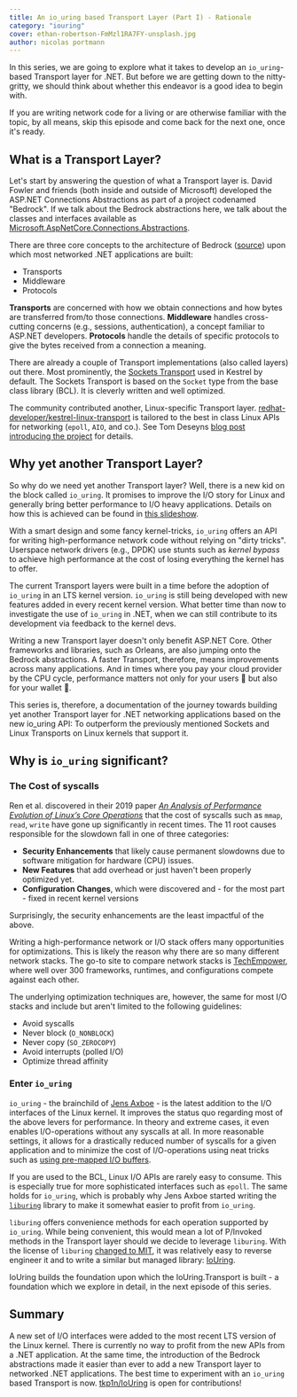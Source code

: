 ```yaml
---
title: An io_uring based Transport Layer (Part I) - Rationale
category: "iouring"
cover: ethan-robertson-FmMzl1RA7FY-unsplash.jpg
author: nicolas portmann
---
```


In this series, we are going to explore what it takes to develop an `io_uring`-based Transport layer for .NET. But before we are getting down to the nitty-gritty, we should think about whether this endeavor is a good idea to begin with.

If you are writing network code for a living or are otherwise familiar with the topic, by all means, skip this episode and come back for the next one, once it's ready.

## What is a Transport Layer?

Let's start by answering the question of what a Transport layer is. David Fowler and friends (both inside and outside of Microsoft) developed the ASP.NET Connections Abstractions as part of a project codenamed "Bedrock". If we talk about the Bedrock abstractions here, we talk about the classes and interfaces available as [Microsoft.AspNetCore.Connections.Abstractions](https://github.com/dotnet/aspnetcore/tree/master/src/Servers/Connections.Abstractions/src).

There are three core concepts to the architecture of Bedrock ([source](https://speakerdeck.com/davidfowl/project-bedrock)) upon which most networked .NET applications are built:

* Transports
* Middleware
* Protocols

**Transports** are concerned with how we obtain connections and how bytes are transferred from/to those connections. **Middleware** handles cross-cutting concerns (e.g., sessions, authentication), a concept familiar to ASP.NET developers. **Protocols** handle the details of specific protocols to give the bytes received from a connection a meaning.

There are already a couple of Transport implementations (also called layers) out there. Most prominently, the [Sockets Transport](https://github.com/dotnet/aspnetcore/tree/master/src/Servers/Kestrel/Transport.Sockets) used in Kestrel by default. The Sockets Transport is based on the `Socket` type from the base class library (BCL). It is cleverly written and well optimized.

The community contributed another, Linux-specific Transport layer.  [redhat-developer/kestrel-linux-transport](https://github.com/redhat-developer/kestrel-linux-transport/) is tailored to the best in class Linux APIs for networking (`epoll`, `AIO`, and co.). See Tom Deseyns [blog post introducing the project](https://developers.redhat.com/blog/2018/07/24/improv-net-core-kestrel-performance-linux/) for details.

## Why yet another Transport Layer?

So why do we need yet another Transport layer? Well, there is a new kid on the block called `io_uring`. It promises to improve the I/O story for Linux and generally bring better performance to I/O heavy applications. Details on how this is achieved can be found in [this slideshow](https://www.slideshare.net/ennael/kernel-recipes-2019-faster-io-through-iouring).

With a smart design and some fancy kernel-tricks, `io_uring` offers an API for writing high-performance network code without relying on "dirty tricks". Userspace network drivers (e.g., DPDK) use stunts such as *kernel bypass* to achieve high performance at the cost of losing everything the kernel has to offer.

The current Transport layers were built in a time before the adoption of `io_uring` in an LTS kernel version. `io_uring` is still being developed with new features added in every recent kernel version. What better time than now to investigate the use of `io_uring` in .NET, when we can still contribute to its development via feedback to the kernel devs.

Writing a new Transport layer doesn't only benefit ASP.NET Core. Other frameworks and libraries, such as Orleans, are also jumping onto the Bedrock abstractions. A faster Transport, therefore, means improvements across many applications. And in times where you pay your cloud provider by the CPU cycle, performance matters not only for your users 🚀 but also for your wallet 💸.

This series is, therefore, a documentation of the journey towards building yet another Transport layer for .NET networking applications based on the new io_uring API: To outperform the previously mentioned Sockets and Linux Transports on Linux kernels that support it.

## Why is `io_uring` significant?

### The Cost of syscalls

Ren et al. discovered in their 2019 paper *[An Analysis of Performance Evolution of Linux’s Core Operations](https://dl.acm.org/doi/pdf/10.1145/3341301.3359640?download=true)* that the cost of syscalls such as `mmap`, `read`, `write` have gone up significantly in recent times. The 11 root causes responsible for the slowdown fall in one of three categories:

* **Security Enhancements** that likely cause permanent slowdowns due to software mitigation for hardware (CPU) issues.
* **New Features** that add overhead or just haven't been properly optimized yet.
* **Configuration Changes**, which were discovered and - for the most part - fixed in recent kernel versions

Surprisingly, the security enhancements are the least impactful of the above.

Writing a high-performance network or I/O stack offers many opportunities for optimizations. This is likely the reason why there are so many different network stacks. The go-to site to compare network stacks is [TechEmpower](https://www.techempower.com/benchmarks), where well over 300 frameworks, runtimes, and configurations compete against each other.

The underlying optimization techniques are, however, the same for most I/O stacks and include but aren't limited to the following guidelines:

* Avoid syscalls
* Never block (`O_NONBLOCK`)
* Never copy (`SO_ZEROCOPY`)
* Avoid interrupts (polled I/O)
* Optimize thread affinity

### Enter `io_uring`

`io_uring` - the brainchild of [Jens Axboe](https://twitter.com/axboe) -  is the latest addition to the I/O interfaces of the Linux kernel. It improves the status quo regarding most of the above levers for performance. In theory and extreme cases, it even enables  I/O-operations without any syscalls at all. In more reasonable settings, it allows for a drastically reduced number of syscalls for a given application and to minimize the cost of I/O-operations using neat tricks such as [using pre-mapped I/O buffers](https://patchwork.kernel.org/patch/10792947/).

If you are used to the BCL, Linux I/O APIs are rarely easy to consume. This is especially true for more sophisticated interfaces such as `epoll`. The same holds for `io_uring`, which is probably why Jens Axboe started writing the [`liburing`](https://github.com/axboe/liburing) library to make it somewhat easier to profit from `io_uring`.

`liburing` offers convenience methods for each operation supported by `io_uring`. While being convenient, this would mean a lot of P/Invoked methods in the Transport layer should we decide to leverage `liburing`. With the license of `liburing` [changed to MIT](https://github.com/axboe/liburing/commit/b9f507d50c71b27f5c0239a28fa29db5ce2bf533), it was relatively easy to reverse engineer it and to write a similar but managed library: [IoUring](https://github.com/tkp1n/IoUring/#iouring).

IoUring builds the foundation upon which the IoUring.Transport is built - a foundation which we explore in detail, in the next episode of this series.

## Summary

A new set of I/O interfaces were added to the most recent LTS version of the Linux kernel. There is currently no way to profit from the new APIs from a .NET application. At the same time, the introduction of the Bedrock abstractions made it easier than ever to add a new Transport layer to networked .NET applications. The best time to experiment with an `io_uring` based Transport is now. [tkp1n/IoUring](https://github.com/tkp1n/IoUring) is open for contributions!